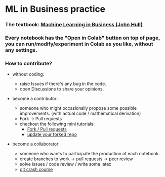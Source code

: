 # ML in Business practice

### The textbook: [Machine Learning in Business (John Hull)](http://www-2.rotman.utoronto.ca/~hull/Second%20edition%20Online%20Files/index2ndEd.html)

### Every notebook has the "Open in Colab" button on top of page, you can run/modify/experiment in Colab as you like, without any settings.

### How to contribute? 
* without coding:
  * raise Issues if there's any bug in the code.
  * open Discussions to share your opinions.

* become a contributor:
  * someone who might occasionally propose some possible improvements. (with actual code / mathematical derivation)
  * Fork -> Pull requests
  * checkout the following mini tutorials:
    * [Fork / Pull requests](https://gitbook.tw/chapters/github/pull-request.html)
    * [update your forked repo](https://gitbook.tw/chapters/github/syncing-a-fork.html)
* become a collaborator:
  * someone who wants to participate the production of each notebook.
  * create branches to work -> pull requests -> peer review
  * solve issues / code review / write some latex 
  * [git crash course](https://www.youtube.com/watch?v=SWYqp7iY_Tc)
